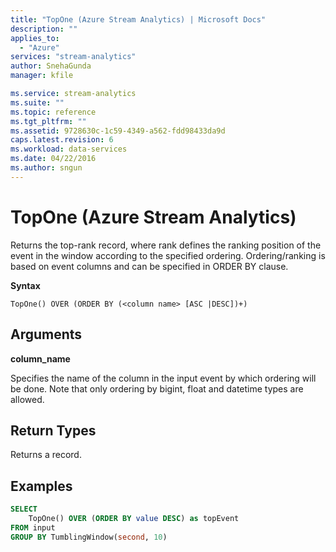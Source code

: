 ```yaml
---
title: "TopOne (Azure Stream Analytics) | Microsoft Docs"
description: ""
applies_to: 
  - "Azure"
services: "stream-analytics"
author: SnehaGunda
manager: kfile

ms.service: stream-analytics
ms.suite: ""
ms.topic: reference
ms.tgt_pltfrm: ""   
ms.assetid: 9728630c-1c59-4349-a562-fdd98433da9d
caps.latest.revision: 6
ms.workload: data-services
ms.date: 04/22/2016
ms.author: sngun
---
```

# TopOne (Azure Stream Analytics)
  Returns the top-rank record, where rank defines the ranking position of the event in the window according to the specified ordering. Ordering/ranking is based on event columns and can be specified in ORDER BY clause.  
  
 **Syntax**  
  
```  
TopOne() OVER (ORDER BY (<column name> [ASC |DESC])+)  
```  
  
## Arguments  
 **column_name**  
  
 Specifies the name of the column in the input event by which ordering will be done. Note that only ordering by bigint, float and datetime types are allowed.  
  
## Return Types  
 Returns a record.  
  
## Examples  
  
```SQL  
SELECT   
    TopOne() OVER (ORDER BY value DESC) as topEvent  
FROM input  
GROUP BY TumblingWindow(second, 10)  
  
```  
  
  